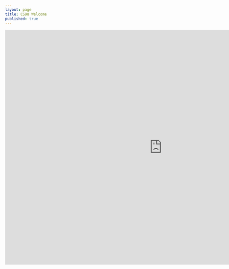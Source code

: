 ```yaml
---
layout: page
title: CS98 Welcome
published: true
---
```



<iframe src="https://brunchlabs.slides.com/timtregubov/cs98-welcome/embed?token=MKQVZOzq&style=light" width="1024" height="768" scrolling="no" frameborder="0" webkitallowfullscreen mozallowfullscreen allowfullscreen></iframe>